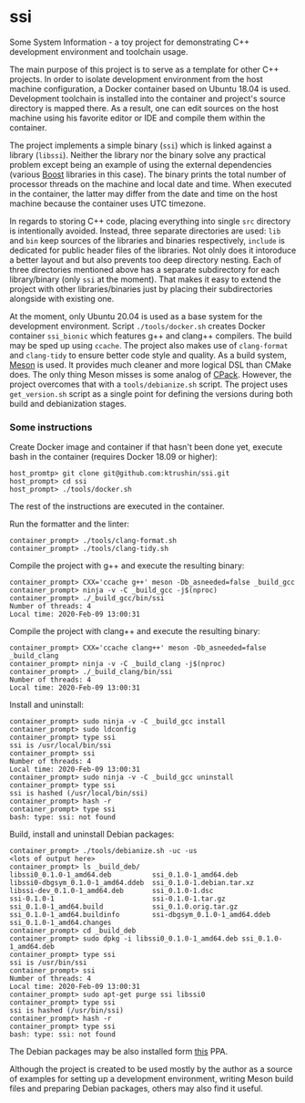 # ssi
Some System Information - a toy project for demonstrating C++ development
environment and toolchain usage.

The main purpose of this project is to serve as a template for other
C++ projects. In order to isolate development environment from the
host machine configuration, a Docker container based on Ubuntu 18.04 is used.
Development toolchain is installed into the container and project's source
directory is mapped there. As a result, one can edit sources on the
host machine using his favorite editor or IDE and compile them
within the container.

The project implements a simple binary (`ssi`) which is linked against
a library (`libssi`). Neither the library nor the binary solve any practical
problem except being an example of using the external dependencies
(various [Boost](https://www.boost.org/) libraries in this case).
The binary prints the total number of processor threads on the machine and
local date and time. When executed in the container, the latter may differ
from the date and time on the host machine because the container
uses UTC timezone.

In regards to storing C++ code, placing everything into single `src` directory
is intentionally avoided. Instead, three separate directories are used:
`lib` and `bin` keep sources of the libraries and binaries respectively,
`include` is dedicated for public header files of the libraries.
Not olnly does it intoroduce a better layout and but also prevents too deep
directory nesting. Each of three directories mentioned above has a separate
subdirectory for each library/binary (only `ssi` at the moment). That makes
it easy to extend the project with other libraries/binaries just by placing
their subdirectories alongside with existing one.

At the moment, only Ubuntu 20.04 is used as a base system for
the development environment. Script `./tools/docker.sh` creates
Docker container `ssi_bionic` which features g++ and clang++ compilers.
The build may be sped up using `ccache`. The project also makes use of
`clang-format` and `clang-tidy` to ensure better code style and quality.
As a build system, [Meson](https://mesonbuild.com/) is used.
It provides much cleaner and more logical DSL than CMake does.
The only thing Meson misses is some analog of
[CPack](https://cmake.org/cmake/help/v3.16/module/CPack.html).
However, the project overcomes that with a `tools/debianize.sh` script.
The project uses `get_version.sh` script as a single point for defining
the versions during both build and debianization stages.

### Some instructions

Create Docker image and container if that hasn't been done yet,
execute bash in the container (requires Docker 18.09 or higher):
```
host_promtp> git clone git@github.com:ktrushin/ssi.git
host_prompt> cd ssi
host_prompt> ./tools/docker.sh
```
The rest of the instructions are executed in the container.

Run the formatter and the linter:  
```
container_prompt> ./tools/clang-format.sh
container_prompt> ./tools/clang-tidy.sh
```

Compile the project with g++ and execute the resulting binary:
```
container_prompt> CXX='ccache g++' meson -Db_asneeded=false _build_gcc
container_prompt> ninja -v -C _build_gcc -j$(nproc)
container_prompt> ./_build_gcc/bin/ssi
Number of threads: 4
Local time: 2020-Feb-09 13:00:31
```

Compile the project with clang++ and execute the resulting binary:
```
container_prompt> CXX='ccache clang++' meson -Db_asneeded=false _build_clang
container_prompt> ninja -v -C _build_clang -j$(nproc)
container_prompt> ./_build_clang/bin/ssi
Number of threads: 4
Local time: 2020-Feb-09 13:00:31
```

Install and uninstall:
```
container_prompt> sudo ninja -v -C _build_gcc install
container_prompt> sudo ldconfig
container_prompt> type ssi
ssi is /usr/local/bin/ssi
container_prompt> ssi
Number of threads: 4
Local time: 2020-Feb-09 13:00:31
container_prompt> sudo ninja -v -C _build_gcc uninstall
container_prompt> type ssi
ssi is hashed (/usr/local/bin/ssi)
container_prompt> hash -r
container_prompt> type ssi
bash: type: ssi: not found
```

Build, install and uninstall Debian packages:
```
container_prompt> ./tools/debianize.sh -uc -us
<lots of output here>
container_prompt> ls _build_deb/
libssi0_0.1.0-1_amd64.deb          ssi_0.1.0-1_amd64.deb
libssi0-dbgsym_0.1.0-1_amd64.ddeb  ssi_0.1.0-1.debian.tar.xz
libssi-dev_0.1.0-1_amd64.deb       ssi_0.1.0-1.dsc
ssi-0.1.0-1                        ssi-0.1.0-1.tar.gz
ssi_0.1.0-1_amd64.build            ssi_0.1.0.orig.tar.gz
ssi_0.1.0-1_amd64.buildinfo        ssi-dbgsym_0.1.0-1_amd64.ddeb
ssi_0.1.0-1_amd64.changes
container_prompt> cd _build_deb
container_prompt> sudo dpkg -i libssi0_0.1.0-1_amd64.deb ssi_0.1.0-1_amd64.deb
container_prompt> type ssi
ssi is /usr/bin/ssi
container_prompt> ssi
Number of threads: 4
Local time: 2020-Feb-09 13:00:31
container_prompt> sudo apt-get purge ssi libssi0
container_prompt> type ssi
ssi is hashed (/usr/bin/ssi)
container_prompt> hash -r
container_prompt> type ssi
bash: type: ssi: not found
```
The Debian packages may be also installed form
[this](https://launchpad.net/~ktrushin/+archive/ubuntu/ssi) PPA.

Although the project is created to be used mostly by the author as
a source of examples for setting up a development environment,
writing Meson build files and preparing Debian packages,
others may also find it useful.
